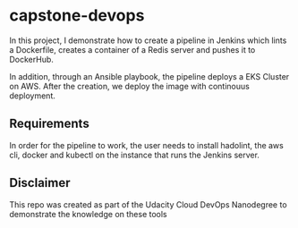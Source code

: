 # capstone-devops

In this project, I demonstrate how to create a pipeline in Jenkins which lints a Dockerfile, creates a container of a Redis server and pushes it to DockerHub.

In addition, through an Ansible playbook, the pipeline deploys a EKS Cluster on AWS. After the creation, we deploy the image with continouus deployment.

## Requirements

In order for the pipeline to work, the user needs to install hadolint, the aws cli, docker and kubectl on the instance that runs the Jenkins server.

## Disclaimer

This repo was created as part of the Udacity Cloud DevOps Nanodegree to demonstrate the knowledge on these tools
